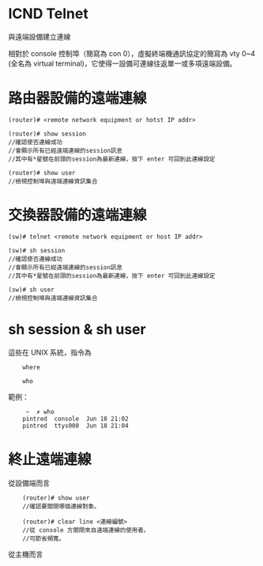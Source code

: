 # ICND Telnet
與遠端設備建立連線

相對於 console 控制埠（簡寫為 con 0），虛擬終端機通訊協定的簡寫為 vty 0~4 (全名為 virtual terminal)，它使得一設備可連線往返單一或多項遠端設備。

# 路由器設備的遠端連線

    (router)# <remote network equipment or hotst IP addr>
    
    (router)# show session
    //確認使否連線成功
    //會顯示所有已經遠端連線的session訊息
    //其中有*星號在前頭的session為最新連線，按下 enter 可回到此連線設定
    
    (router)# show user
    //檢視控制埠與遠端連線資訊集合

# 交換器設備的遠端連線

    (sw)# telnet <remote network equipment or host IP addr>
    
    (sw)# sh session
    //確認使否連線成功
    //會顯示所有已經遠端連線的session訊息
    //其中有*星號在前頭的session為最新連線，按下 enter 可回到此連線設定
    
    (sw)# sh user
    //檢視控制埠與遠端連線資訊集合
    
# sh session & sh user

這些在 UNIX 系統，指令為


        where

        who
        
        
範例：

         ~  ✗ who
        pintred  console  Jun 18 21:02 
        pintred  ttys000  Jun 18 21:04 


# 終止遠端連線

從設備端而言

        (router)# show user
        //確認要關閉哪個連線對象。

        (router)# clear line <連線編號>
        //從 console 方關閉來自遠端連線的使用者。
        //可節省頻寬。

從主機而言
